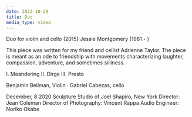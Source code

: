 ```yaml
---
date: 2022-10-29
title: Duo
media_type: video
---
```


Duo for violin and cello (2015)
Jessie Montgomery (1981 - )

This piece was written for my friend and cellist Adrienne Taylor. The piece is meant as an
ode to friendship with movements characterizing laughter, compassion, adventure, and
sometimes silliness.

I. Meandering
II. Dirge
III. Presto

Benjamin Beilman, Violin ∙ Gabriel Cabezas, cello

December, 8 2020
Sculpture Studio of Joel Shapiro, New York
Director: Jean Coleman
Director of Photography: Vincent Rappa
Audio Engineer: Noriko Okabe
